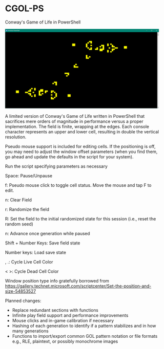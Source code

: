 # CGOL-PS
Conway's Game of Life in PowerShell

![screen](/img/duelinggospergliderguns.png)

A limited version of Conway's Game of Life written in PowerShell that sacrifices mere orders of magnitude in performance versus a proper implementation. The field is finite, wrapping at the edges. Each console character represents an upper and lower cell, resulting in double the vertical resolution.

Pseudo mouse support is included for editing cells. If the positioning is off, you may need to adjust the window offset parameters (when you find them, go ahead and update the defaults in the script for your system).

Run the script specifying parameters as necessary

Space: Pause/Unpause

f: Pseudo mouse click to toggle cell status. Move the mouse and tap F to edit.

n: Clear Field

r: Randomize the field

R: Set the field to the initial randomized state for this session (i.e., reset the random seed)

n: Advance once generation while paused

Shift + Number Keys: Save field state 

Number keys: Load save state

, .: Cycle Live Cell Color

< >: Cycle Dead Cell Color

Window position type info gratefully borrowed from https://gallery.technet.microsoft.com/scriptcenter/Set-the-position-and-size-54853527

Planned changes:
* Replace redundant sections with functions
* Infinite play field support and performance improvements
* Mouse clicks and in-game calibration if necessary
* Hashing of each generation to identify if a pattern stabilizes and in how many generations
* Functions to import/export common GOL pattern notation or file formats e.g., RLE, plaintext, or possibly monochrome images
